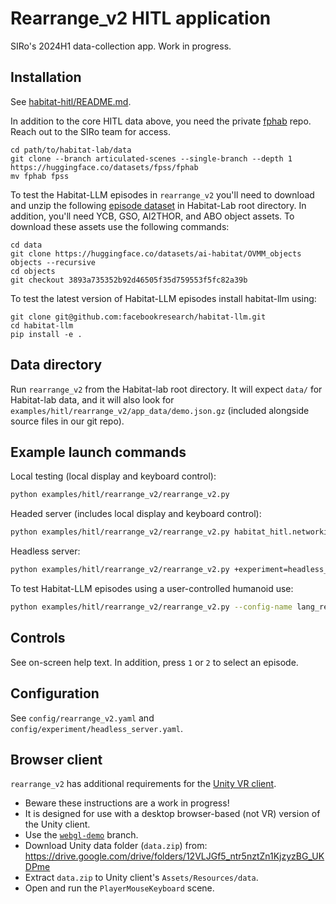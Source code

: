 # Rearrange_v2 HITL application

SIRo's 2024H1 data-collection app. Work in progress.

## Installation
See [habitat-hitl/README.md](../../../habitat-hitl/README.md).

In addition to the core HITL data above, you need the private [fphab](https://huggingface.co/datasets/fpss/fphab) repo. Reach out to the SIRo team for access.
```
cd path/to/habitat-lab/data
git clone --branch articulated-scenes --single-branch --depth 1 https://huggingface.co/datasets/fpss/fphab
mv fphab fpss
```

To test the Habitat-LLM episodes in `rearrange_v2` you'll need to download and unzip the following [episode dataset](https://drive.google.com/file/d/1zFCBiWE_XFY0Ry9CZOV_NF_rfxBw1y-F/view?usp=sharing) in Habitat-Lab root directory. In addition, you'll need YCB, GSO, AI2THOR, and ABO object assets. To download these assets use the following commands:

```
cd data
git clone https://huggingface.co/datasets/ai-habitat/OVMM_objects objects --recursive
cd objects
git checkout 3893a735352b92d46505f35d759553f5fc82a39b
```

To test the latest version of Habitat-LLM episodes install habitat-llm using:

```
git clone git@github.com:facebookresearch/habitat-llm.git
cd habitat-llm
pip install -e .
```

## Data directory

Run `rearrange_v2` from the Habitat-lab root directory. It will expect `data/` for Habitat-lab data, and it will also look for `examples/hitl/rearrange_v2/app_data/demo.json.gz` (included alongside source files in our git repo).

## Example launch commands

Local testing (local display and keyboard control):
```bash
python examples/hitl/rearrange_v2/rearrange_v2.py
```

Headed server (includes local display and keyboard control):
```bash
python examples/hitl/rearrange_v2/rearrange_v2.py habitat_hitl.networking.enable=True
```

Headless server:
```bash
python examples/hitl/rearrange_v2/rearrange_v2.py +experiment=headless_server
```

To test Habitat-LLM episodes using a user-controlled humanoid use:
```bash
python examples/hitl/rearrange_v2/rearrange_v2.py --config-name lang_rearrange_humanoid_only
```

## Controls
See on-screen help text. In addition, press `1` or `2` to select an episode.

## Configuration
See `config/rearrange_v2.yaml` and `config/experiment/headless_server.yaml`.

## Browser client

`rearrange_v2` has additional requirements for the [Unity VR client](../pick_throw_vr/README.md#vr).
* Beware these instructions are a work in progress!
* It is designed for use with a desktop browser-based (not VR) version of the Unity client.
* Use the [`webgl-demo`](https://github.com/eundersander/siro_hitl_unity_client/tree/webgl-demo) branch.
* Download Unity data folder (`data.zip`) from: https://drive.google.com/drive/folders/12VLJGf5_ntr5nztZn1KjzyzBG_UKDPme
* Extract `data.zip` to Unity client's `Assets/Resources/data`.
* Open and run the `PlayerMouseKeyboard` scene.
